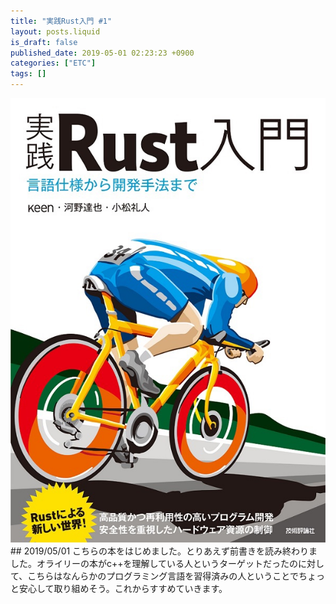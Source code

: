 ```yaml
---
title: "実践Rust入門 #1"
layout: posts.liquid
is_draft: false
published_date: 2019-05-01 02:23:23 +0900
categories: ["ETC"]
tags: []
---
```


[![](/public/images/2019/05/img_0005.jpg)](http://image.gihyo.co.jp/assets/images/cover/2019/9784297105594.jpg)## 2019/05/01
こちらの本をはじめました。とりあえず前書きを読み終わりました。オライリーの本がc++を理解している人というターゲットだったのに対して、こちらはなんらかのプログラミング言語を習得済みの人ということでちょっと安心して取り組めそう。これからすすめていきます。


